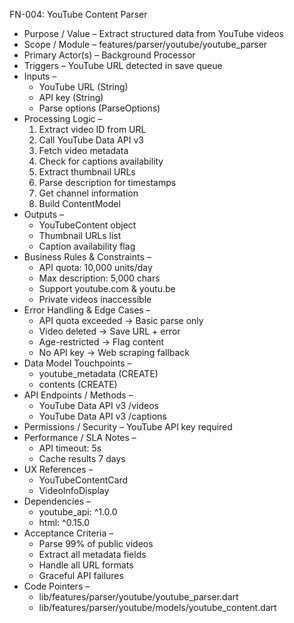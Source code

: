 FN-004: YouTube Content Parser
- Purpose / Value – Extract structured data from YouTube videos
- Scope / Module – features/parser/youtube/youtube_parser
- Primary Actor(s) – Background Processor
- Triggers – YouTube URL detected in save queue
- Inputs –
  - YouTube URL (String)
  - API key (String)
  - Parse options (ParseOptions)
- Processing Logic –
  1. Extract video ID from URL
  2. Call YouTube Data API v3
  3. Fetch video metadata
  4. Check for captions availability
  5. Extract thumbnail URLs
  6. Parse description for timestamps
  7. Get channel information
  8. Build ContentModel
- Outputs –
  - YouTubeContent object
  - Thumbnail URLs list
  - Caption availability flag
- Business Rules & Constraints –
  - API quota: 10,000 units/day
  - Max description: 5,000 chars
  - Support youtube.com & youtu.be
  - Private videos inaccessible
- Error Handling & Edge Cases –
  - API quota exceeded → Basic parse only
  - Video deleted → Save URL + error
  - Age-restricted → Flag content
  - No API key → Web scraping fallback
- Data Model Touchpoints –
  - youtube_metadata (CREATE)
  - contents (CREATE)
- API Endpoints / Methods –
  - YouTube Data API v3 /videos
  - YouTube Data API v3 /captions
- Permissions / Security – YouTube API key required
- Performance / SLA Notes –
  - API timeout: 5s
  - Cache results 7 days
- UX References –
  - YouTubeContentCard
  - VideoInfoDisplay
- Dependencies –
  - youtube_api: ^1.0.0
  - html: ^0.15.0
- Acceptance Criteria –
  - Parse 99% of public videos
  - Extract all metadata fields
  - Handle all URL formats
  - Graceful API failures
- Code Pointers –
  - lib/features/parser/youtube/youtube_parser.dart
  - lib/features/parser/youtube/models/youtube_content.dart